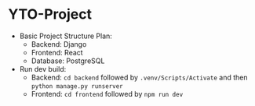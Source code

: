 # YTO-Project

- Basic Project Structure Plan:
  - Backend: Django
  - Frontend: React
  - Database: PostgreSQL
- Run dev build:
  - Backend: `cd backend` followed by `.venv/Scripts/Activate` and then `python manage.py runserver`
  - Frontend: `cd frontend` followed by `npm run dev`
